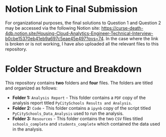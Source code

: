 # Notion Link to Final Submission
For organizational purposes, the final solutions to Question 1 and Question 2 may be accessed via the following Notion site: https://curse-death-4db.notion.site/Housing-Cloud-Analytics-Engineer-Technical-Interview-b0cbe15370eb41eb9a697c5eae45e497?pvs=74. In the case where the link is broken or is not working, I have also uploaded all the relevant files to this repository.

# Folder Structure and Breakdown
This repository contains **two** folders and **four** files. The folders are titled and organized as follows:
- **Folder 1:** ```Analysis Report``` - This folder contains a ```PDF``` copy of the analysis report titled ```PyCitySchools Results and Analysis```.
- **Folder 2:** ```Code``` - This folder contains a ```ipynb``` copy of the script titled ```PyCitySchools_Data_Analysis``` used to run the analysis.
- **Folder 3:** ```Resources``` - This folder contains the two ```CSV``` files titled ```schools_complete``` and ```students_complete``` which contained the data used in the analysis.
